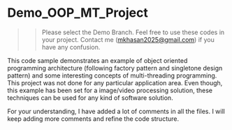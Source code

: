 # Demo_OOP_MT_Project
>> Please select the Demo Branch.
>> Feel free to use these codes in your project.
>> Contact me (mkhasan2025@gmail.com) if you have any confusion.

This code sample demonstrates an example of object oriented programming architecture (following factory pattern and singletone design pattern) and some interesting concepts of multi-threading programming. This project was not done for any particular application area. Even though, this example has been set for a image/video processing solution, these techniques can be used for any kind of software solution.

For your understanding, I have added a lot of comments in all the files. I will keep adding more comments and refine the code structure.
